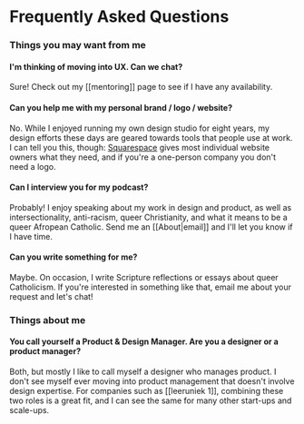 ---
---

# Frequently Asked Questions
### Things you may want from me

#### I'm thinking of moving into UX. Can we chat?
Sure! Check out my [[mentoring]] page to see if I have any availability.

#### Can you help me with my personal brand / logo / website?
No. While I enjoyed running my own design studio for eight years, my design efforts these days are geared towards tools that people use at work. I can tell you this, though: [Squarespace](https://www.squarespace.com/) gives most individual website owners what they need, and if you're a one-person company you don't need a logo.

#### Can I interview you for my podcast?
Probably! I enjoy speaking about my work in design and product, as well as intersectionality, anti-racism, queer Christianity, and what it means to be a queer Afropean Catholic. Send me an [[About|email]] and I'll let you know if I have time.

#### Can you write something for me?
Maybe. On occasion, I write Scripture reflections or essays about queer Catholicism. If you're interested in something like that, email me about your request and let's chat!

### Things about me

#### You call yourself a Product & Design Manager. Are you a designer or a product manager?
Both, but mostly I like to call myself a designer who manages product. I don't see myself ever moving into product management that doesn't involve design expertise. For companies such as [[leeruniek 1]], combining these two roles is a great fit, and I can see the same for many other start-ups and scale-ups.

 

